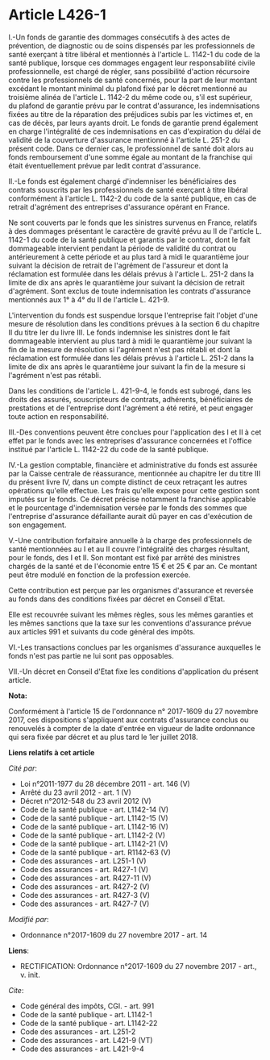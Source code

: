 # Article L426-1

I.-Un fonds de garantie des dommages consécutifs à des actes de prévention, de diagnostic ou de soins dispensés par les
professionnels de santé exerçant à titre libéral et mentionnés à l'article L. 1142-1 du code de la santé publique, lorsque
ces dommages engagent leur responsabilité civile professionnelle, est chargé de régler, sans possibilité d'action récursoire
contre les professionnels de santé concernés, pour la part de leur montant excédant le montant minimal du plafond fixé par le
décret mentionné au troisième alinéa de l'article L. 1142-2 du même code ou, s'il est supérieur, du plafond de garantie prévu
par le contrat d'assurance, les indemnisations fixées au titre de la réparation des préjudices subis par les victimes et, en
cas de décès, par leurs ayants droit. Le fonds de garantie prend également en charge l'intégralité de ces indemnisations en
cas d'expiration du délai de validité de la couverture d'assurance mentionné à l'article L. 251-2 du présent code. Dans ce
dernier cas, le professionnel de santé doit alors au fonds remboursement d'une somme égale au montant de la franchise qui
était éventuellement prévue par ledit contrat d'assurance.

II.-Le fonds est également chargé d'indemniser les bénéficiaires des contrats souscrits par les professionnels de santé
exerçant à titre libéral conformément à l'article L. 1142-2 du code de la santé publique, en cas de retrait d'agrément des
entreprises d'assurance opérant en France.

Ne sont couverts par le fonds que les sinistres survenus en France, relatifs à des dommages présentant le caractère de
gravité prévu au II de l'article L. 1142-1 du code de la santé publique et garantis par le contrat, dont le fait dommageable
intervient pendant la période de validité du contrat ou antérieurement à cette période et au plus tard à midi le quarantième
jour suivant la décision de retrait de l'agrément de l'assureur et dont la réclamation est formulée dans les délais prévus à
l'article L. 251-2 dans la limite de dix ans après le quarantième jour suivant la décision de retrait d'agrément. Sont exclus
de toute indemnisation les contrats d'assurance mentionnés aux 1° à 4° du II de l'article L. 421-9.

L'intervention du fonds est suspendue lorsque l'entreprise fait l'objet d'une mesure de résolution dans les conditions
prévues à la section 6 du chapitre II du titre Ier du livre III. Le fonds indemnise les sinistres dont le fait dommageable
intervient au plus tard à midi le quarantième jour suivant la fin de la mesure de résolution si l'agrément n'est pas rétabli
et dont la réclamation est formulée dans les délais prévus à l'article L. 251-2 dans la limite de dix ans après le
quarantième jour suivant la fin de la mesure si l'agrément n'est pas rétabli.

Dans les conditions de l'article L. 421-9-4, le fonds est subrogé, dans les droits des assurés, souscripteurs de contrats,
adhérents, bénéficiaires de prestations et de l'entreprise dont l'agrément a été retiré, et peut engager toute action en
responsabilité.

III.-Des conventions peuvent être conclues pour l'application des I et II à cet effet par le fonds avec les entreprises
d'assurance concernées et l'office institué par l'article L. 1142-22 du code de la santé publique.

IV.-La gestion comptable, financière et administrative du fonds est assurée par la Caisse centrale de réassurance, mentionnée
au chapitre Ier du titre III du présent livre IV, dans un compte distinct de ceux retraçant les autres opérations qu'elle
effectue. Les frais qu'elle expose pour cette gestion sont imputés sur le fonds. Ce décret précise notamment la franchise
applicable et le pourcentage d'indemnisation versée par le fonds des sommes que l'entreprise d'assurance défaillante aurait
dû payer en cas d'exécution de son engagement.

V.-Une contribution forfaitaire annuelle à la charge des professionnels de santé mentionnées au I et au II couvre
l'intégralité des charges résultant, pour le fonds, des I et II. Son montant est fixé par arrêté des ministres chargés de la
santé et de l'économie entre 15 € et 25 € par an. Ce montant peut être modulé en fonction de la profession exercée.

Cette contribution est perçue par les organismes d'assurance et reversée au fonds dans des conditions fixées par décret en
Conseil d'Etat.

Elle est recouvrée suivant les mêmes règles, sous les mêmes garanties et les mêmes sanctions que la taxe sur les conventions
d'assurance prévue aux articles 991 et suivants du code général des impôts.

VI.-Les transactions conclues par les organismes d'assurance auxquelles le fonds n'est pas partie ne lui sont pas opposables.

VII.-Un décret en Conseil d'Etat fixe les conditions d'application du présent article.

**Nota:**

Conformément à l'article 15 de l'ordonnance n° 2017-1609 du 27 novembre 2017, ces dispositions s'appliquent aux contrats
d'assurance conclus ou renouvelés à compter de la date d'entrée en vigueur de ladite ordonnance qui sera fixée par décret et
au plus tard le 1er juillet 2018.

**Liens relatifs à cet article**

_Cité par_:

  - Loi n°2011-1977 du 28 décembre 2011 - art. 146 (V)
  - Arrêté du 23 avril 2012 - art. 1 (V)
  - Décret n°2012-548 du 23 avril 2012 (V)
  - Code de la santé publique - art. L1142-14 (V)
  - Code de la santé publique - art. L1142-15 (V)
  - Code de la santé publique - art. L1142-16 (V)
  - Code de la santé publique - art. L1142-2 (V)
  - Code de la santé publique - art. L1142-21 (V)
  - Code de la santé publique - art. R1142-63 (V)
  - Code des assurances - art. L251-1 (V)
  - Code des assurances - art. R427-1 (V)
  - Code des assurances - art. R427-11 (V)
  - Code des assurances - art. R427-2 (V)
  - Code des assurances - art. R427-3 (V)
  - Code des assurances - art. R427-7 (V)

_Modifié par_:

  - Ordonnance n°2017-1609 du 27 novembre 2017 - art. 14

**Liens**:

  - RECTIFICATION: Ordonnance n°2017-1609 du 27 novembre 2017 - art., v. init.

_Cite_:

  - Code général des impôts, CGI. - art. 991
  - Code de la santé publique - art. L1142-1
  - Code de la santé publique - art. L1142-22
  - Code des assurances - art. L251-2
  - Code des assurances - art. L421-9 (VT)
  - Code des assurances - art. L421-9-4

